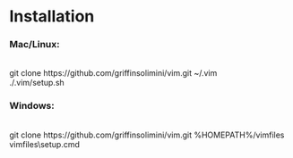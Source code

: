 <h1>Installation</h1> 

<h3>Mac/Linux:</h3>
<br>
git clone https://github.com/griffinsolimini/vim.git ~/.vim
<br>
./.vim/setup.sh

<h3>Windows:</h3>
<br>
git clone https://github.com/griffinsolimini/vim.git %HOMEPATH%/vimfiles
<br>
vimfiles\setup.cmd
